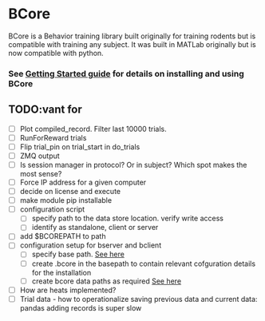 # BCore

BCore is a Behavior training library built originally for training rodents but is compatible with training any subject. It was built in MATLab originally but is now compatible with python.

### See [Getting Started guide](https://github.com/balajisriram/BCore/blob/master/Docs/0.GettingStartedWithBCore.md) for details on installing and using BCore

## TODO:vant for 
 - [ ] Plot compiled_record. Filter last 10000 trials.
 - [ ] RunForReward trials
 - [ ] Flip trial\_pin on trial\_start in do\_trials
 - [ ] ZMQ output
 - [ ] Is session manager in protocol? Or in subject? Which spot makes the most sense?
 - [ ] Force IP address for a given computer
 - [ ] decide on license and execute
 - [ ] make module pip installable
 - [ ] configuration script
     - [ ] specify path to the data store location. verify write access
     - [ ] identify as standalone, client or server
 - [ ] add $BCOREPATH to path
 - [ ] configuration setup for bserver and bclient
	 - [ ] specify base path. [See here](https://github.com/balajisriram/bcore/blob/master/bcore/docs/1.DataModelForBCore.md#2)
	 - [ ] create .bcore in the basepath to contain relevant cofguration details for the installation
	 - [ ] create bcore data paths as required [See here](https://github.com/balajisriram/bcore/blob/master/bcore/docs/1.DataModelForBCore.md#2)
 - [ ] How are heats implemented?
 - [ ] Trial data - how to operationalize saving previous data and current data: pandas adding records is super slow
